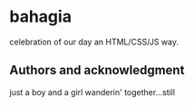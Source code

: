 # bahagia

celebration of our day an HTML/CSS/JS way.

## Authors and acknowledgment

just a boy and a girl wanderin' together...still
